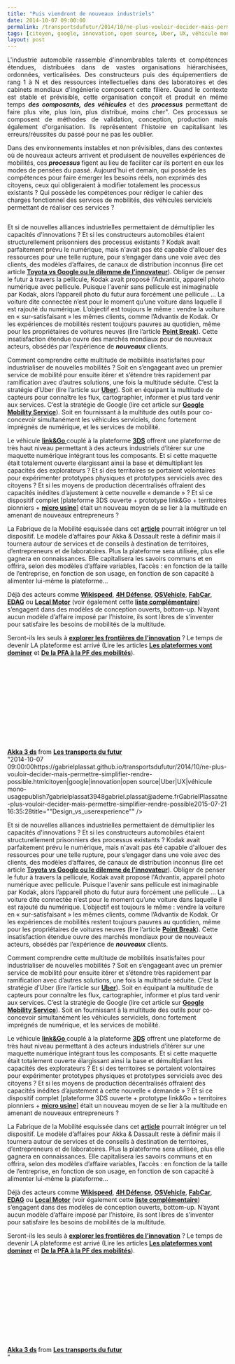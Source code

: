 ```yaml
---
title: "Puis viendront de nouveaux industriels"
date: 2014-10-07 09:00:00
permalink: /transportsdufutur/2014/10/ne-plus-vouloir-decider-mais-permettre-simplifier-rendre-possible.html
tags: [citoyen, google, innovation, open source, Uber, UX, véhicule mono-usage]
layout: post
---
```


<p style="text-align: justify;">L'industrie automobile rassemble d'innombrables talents et compétences étendues, distribuées dans de vastes organisations hiérarchisées, ordonnées, verticalisées. Des constructeurs puis des équipementiers de rang 1 à N et des ressources intellectuelles dans des laboratoires et des cabinets mondiaux d'ingénierie composent cette filière. Quand le contexte est stable et prévisible, cette organisation conçoit et produit en même temps <strong><em>des composants, des <strong>véhicules </strong></em></strong>et des <strong><em>processus </em></strong>permettant de faire plus vite, plus loin, plus distribué, moins cher". Ces processus se composent de méthodes de validation, conception, production mais également d'organisation. Ils représentent l'histoire en capitalisant les erreurs/réussites du passé pour ne pas les oublier.</p> <p style=""text-align: justify>Dans des environnements instables et non prévisibles, dans des contextes où de nouveaux acteurs arrivent et produisent de nouvelles expériences de mobilités, ces <strong><em>processus </em></strong>figent au lieu de faciliter car ils portent en eux les modes de pensées du passé. Aujourd'hui et demain, qui possède les compétences pour faire émerger les besoins réels, non exprimés des citoyens, ceux qui obligeraient à modifier totalement les processus existants ? Qui possède les compétences pour rédiger le cahier des charges fonctionnel des services de mobilités, des véhicules serviciels permettant de réaliser ces services ?</p> <p><a class=""asset-img-link"" href="https://gabrielplassat.github.io/transportsdufutur/wp-content/uploads/sites/6/old/6a0120a66d2ad4970b01bb0793b20f970d-pi.jpg"" style=""display: inline><img rel=""lightbox[]"" alt=""Design_vs_userexperience"" border=""0"" class=""asset  asset-image at-xid-6a0120a66d2ad4970b01bb0793b20f970d image-full img-responsive"" src=""/wp-content/uploads/sites/6/old/6a0120a66d2ad4970b01bb0793b20f970d-800wi.jpg"" style=""display: block margin-left: auto margin-right: auto title=""Design_vs_userexperience"" /></a></p> <p style=""text-align: justify></p>  <!--more-->  <p style=""text-align: justify>Et si de nouvelles alliances industrielles permettaient de démultiplier les capacités d'innovations ? Et si les constructeurs automobiles étaient structurellement prisonniers des processus existants ? Kodak avait parfaitement prévu le numérique, mais n'avait pas été capable d'allouer des ressources pour une telle rupture, pour s’engager dans une voie avec des  clients, des modèles d’affaires, de canaux de distribution inconnus (lire cet article <a href="https://gabrielplassat.github.io/transportsdufutur/2014/09/toyota-versus-google.html"" target=""_blank""><strong>Toyota vs Google ou le dilemme de l’innovateur</strong></a>). Obliger de penser le futur à travers la pellicule, Kodak avait proposé l'Advantix, appareil photo numérique avec pellicule. Puisque l'avenir sans pellicule est inimaginable par Kodak, alors l’appareil photo du futur aura forcément une pellicule ... La voiture dite connectée n’est pour le moment qu’une voiture dans laquelle il est rajouté du numérique. L’objectif est toujours le même : vendre la voiture en « sur-satisfaisant » les mêmes clients, comme l’Advantix de Kodak. Or les expériences de mobilités restent toujours pauvres au quotidien, même pour les propriétaires de voitures neuves (lire l’article <a href="https://gabrielplassat.github.io/transportsdufutur/2014/09/point-break.html"" target=""_blank""><strong>Point Break</strong></a>). Cette insatisfaction étendue ouvre des marchés mondiaux pour de nouveaux acteurs, obsédés par l’expérience de <strong><em>nouveaux</em></strong> clients.</p> <p style=""text-align: justify>Comment comprendre cette multitude de mobilités insatisfaites pour industrialiser de nouvelles mobilités ? Soit en s’engageant avec un premier service de mobilité pour ensuite itérer et s’étendre très rapidement par ramification avec d’autres solutions, une fois la multitude séduite. C’est la stratégie d’Uber (lire l’article sur <a href="https://gabrielplassat.github.io/transportsdufutur/2014/09/uber-jusquou-allez-vous-aller-mkalanick.html"" target=""_blank""><strong>Uber</strong></a>). Soit en équipant la multitude de capteurs pour connaître les flux, cartographier, informer et plus tard venir aux services. C’est la stratégie de Google (lire cet article sur <a href="https://gabrielplassat.github.io/transportsdufutur/2011/07/google-mobility-service-et-si-nous-le-faisions-sans-attendre-.html"" target=""_blank""><strong>Google Mobility Service</strong></a>). Soit en fournissant à la multitude des outils pour co-concevoir simultanément les véhicules serviciels, donc fortement imprégnés de numérique, et les services de mobilité.</p> <p style=""text-align: justify>Le véhicule <a href=""http://research.akka.eu/innovation/linkandgo.php#.VDLv1VdZg28"" target=""_blank""><strong>link&Go </strong></a>couplé à la plateforme <a href=""http://www.3ds.com/fr/a-propos-de-3ds/la-plate-forme-3dexperience/"" target=""_blank""><strong>3DS</strong></a> offrent une plateforme de très haut niveau permettant à des acteurs industriels d’itérer sur une maquette numérique intégrant tous les composants. Et si cette maquette était totalement ouverte élargissant ainsi la base et démultipliant les capacités des explorateurs ? Et si des territoires se portaient volontaires pour expérimenter prototypes physiques et prototypes serviciels avec des citoyens ? Et si les moyens de production décentralisés offraient des capacités inédites d’ajustement à cette nouvelle « demande » ? Et si ce dispositif complet [plateforme 3DS ouverte + prototype link&Go + territoires pionniers + <a href=""http://www.industrie-techno.com/une-micro-usine-pour-innover-plus-vite.30058"" target=""_blank""><strong>micro usine</strong></a>] était un nouveau moyen de se lier à la multitude en amenant de nouveaux entrepreneurs ?</p> <p style=""text-align: justify>La Fabrique de la Mobilité esquissée dans cet <a href="https://gabrielplassat.github.io/transportsdufutur/2014/08/prototype-de-la-fabrique-des-mobilites.html"" target=""_blank""><strong>article</strong></a> pourrait intégrer un tel dispositif. Le modèle d’affaires pour Akka & Dassault reste à définir mais il tournera autour de services et de conseils à destination de territoires, d’entrepreneurs et de laboratoires. Plus la plateforme sera utilisée, plus elle gagnera en connaissances. Elle capitalisera les savoirs communs et en offrira, selon des modèles d’affaire variables, l’accès : en fonction de la taille de l’entreprise, en fonction de son usage, en fonction de son capacité à alimenter lui-même la plateforme…</p> <p style=""text-align: justify>Déjà des acteurs comme <a href=""http://wikispeed.org/car/"" target=""_blank""><strong>Wikispeed</strong></a>, <a href="https://gabrielplassat.github.io/transportsdufutur/2014/06/4h-defense.html"" target=""_blank""><strong>4H Défense</strong></a>, <a href="https://gabrielplassat.github.io/transportsdufutur/2014/06/brevets-open-source-et-innovations.html"" target=""_blank""><strong>OSVehicle</strong></a>, <a href=""http://www.fabjam.org/projects/fab-car"" target=""_blank""><strong>FabCar</strong></a>, <a href=""http://www.edag-light-car.com/"" target=""_blank""><strong>EDAG</strong></a> ou <a href=""http://www.breezcar.com/actualites/article/voiture-electrique-strati-imprimante-3D-local-motors-0914?utm_content=buffer8c989&utm_medium=social&utm_source=twitter.com&utm_campaign=buffer"" target=""_blank""><strong>Local Motor</strong></a> (voir également cette <a href=""http://p2pfoundation.net/Category:Transportation"" target=""_blank""><strong>liste complémentaire</strong></a>) s’engagent dans des modèles de conception ouverts, bottom-up. N’ayant aucun modèle d’affaire imposé par l’histoire, ils sont libres de s’inventer pour satisfaire les besoins de mobilités de la multitude.</p> <p style=""text-align: justify>Seront-ils les seuls à <a href="https://gabrielplassat.github.io/transportsdufutur/2014/08/comment-explorer-les-frontieres-de-linnovation.html"" target=""_blank""><strong>explorer les frontières de l’innovation</strong></a> ? Le temps de devenir LA plateforme est arrivé (Lire les articles <a href="https://gabrielplassat.github.io/transportsdufutur/2014/04/les-plateformes-vont-dominer.html"" target=""_blank""><strong>Les plateformes vont dominer</strong></a> et <a href="https://gabrielplassat.github.io/transportsdufutur/2013/11/de-la-pfa-a-la-plate-forme-des-nouvelles-immobilites.html"" target=""_blank""><strong>De la PFA à la PF des mobilités</strong></a>).</p> <p style=""text-align: justify> </p> <p><iframe allowfullscreen="""" frameborder=""0"" height=""511"" marginheight=""0"" marginwidth=""0"" scrolling=""no"" src=""//www.slideshare.net/slideshow/embed_code/39919912"" style=""border: 1px solid #CCC border-width: 1px margin-bottom: 5px max-width: 100% width=""479""> </iframe></p> <div style=""margin-bottom: 5px><strong> <a href=""https://fr.slideshare.net/transportsdufutur/akka-3-ds"" target=""_blank"" title=""Akka 3 ds"">Akka 3 ds</a> </strong> from <strong><a href=""http://www.slideshare.net/transportsdufutur"" target=""_blank"">Les transports du futur</a></strong></div>"2014-10-07 09:00:00https://gabrielplassat.github.io/transportsdufutur/2014/10/ne-plus-vouloir-decider-mais-permettre-simplifier-rendre-possible.htmlcitoyen|google|innovation|open source|Uber|UX|véhicule mono-usagepublish7gabrielplassat3948gabriel.plassat@ademe.frGabrielPlassatne-plus-vouloir-decider-mais-permettre-simplifier-rendre-possible2015-07-21 16:35:28title=""Design_vs_userexperience"" /></a></p> <p style=""text-align: justify></p>  <!--more-->  <p style=""text-align: justify>Et si de nouvelles alliances industrielles permettaient de démultiplier les capacités d'innovations ? Et si les constructeurs automobiles étaient structurellement prisonniers des processus existants ? Kodak avait parfaitement prévu le numérique, mais n'avait pas été capable d'allouer des ressources pour une telle rupture, pour s’engager dans une voie avec des  clients, des modèles d’affaires, de canaux de distribution inconnus (lire cet article <a href="https://gabrielplassat.github.io/transportsdufutur/2014/09/toyota-versus-google.html"" target=""_blank""><strong>Toyota vs Google ou le dilemme de l’innovateur</strong></a>). Obliger de penser le futur à travers la pellicule, Kodak avait proposé l'Advantix, appareil photo numérique avec pellicule. Puisque l'avenir sans pellicule est inimaginable par Kodak, alors l’appareil photo du futur aura forcément une pellicule ... La voiture dite connectée n’est pour le moment qu’une voiture dans laquelle il est rajouté du numérique. L’objectif est toujours le même : vendre la voiture en « sur-satisfaisant » les mêmes clients, comme l’Advantix de Kodak. Or les expériences de mobilités restent toujours pauvres au quotidien, même pour les propriétaires de voitures neuves (lire l’article <a href="https://gabrielplassat.github.io/transportsdufutur/2014/09/point-break.html"" target=""_blank""><strong>Point Break</strong></a>). Cette insatisfaction étendue ouvre des marchés mondiaux pour de nouveaux acteurs, obsédés par l’expérience de <strong><em>nouveaux</em></strong> clients.</p> <p style=""text-align: justify>Comment comprendre cette multitude de mobilités insatisfaites pour industrialiser de nouvelles mobilités ? Soit en s’engageant avec un premier service de mobilité pour ensuite itérer et s’étendre très rapidement par ramification avec d’autres solutions, une fois la multitude séduite. C’est la stratégie d’Uber (lire l’article sur <a href="https://gabrielplassat.github.io/transportsdufutur/2014/09/uber-jusquou-allez-vous-aller-mkalanick.html"" target=""_blank""><strong>Uber</strong></a>). Soit en équipant la multitude de capteurs pour connaître les flux, cartographier, informer et plus tard venir aux services. C’est la stratégie de Google (lire cet article sur <a href="https://gabrielplassat.github.io/transportsdufutur/2011/07/google-mobility-service-et-si-nous-le-faisions-sans-attendre-.html"" target=""_blank""><strong>Google Mobility Service</strong></a>). Soit en fournissant à la multitude des outils pour co-concevoir simultanément les véhicules serviciels, donc fortement imprégnés de numérique, et les services de mobilité.</p> <p style=""text-align: justify>Le véhicule <a href=""http://research.akka.eu/innovation/linkandgo.php#.VDLv1VdZg28"" target=""_blank""><strong>link&Go </strong></a>couplé à la plateforme <a href=""http://www.3ds.com/fr/a-propos-de-3ds/la-plate-forme-3dexperience/"" target=""_blank""><strong>3DS</strong></a> offrent une plateforme de très haut niveau permettant à des acteurs industriels d’itérer sur une maquette numérique intégrant tous les composants. Et si cette maquette était totalement ouverte élargissant ainsi la base et démultipliant les capacités des explorateurs ? Et si des territoires se portaient volontaires pour expérimenter prototypes physiques et prototypes serviciels avec des citoyens ? Et si les moyens de production décentralisés offraient des capacités inédites d’ajustement à cette nouvelle « demande » ? Et si ce dispositif complet [plateforme 3DS ouverte + prototype link&Go + territoires pionniers + <a href=""http://www.industrie-techno.com/une-micro-usine-pour-innover-plus-vite.30058"" target=""_blank""><strong>micro usine</strong></a>] était un nouveau moyen de se lier à la multitude en amenant de nouveaux entrepreneurs ?</p> <p style=""text-align: justify>La Fabrique de la Mobilité esquissée dans cet <a href="https://gabrielplassat.github.io/transportsdufutur/2014/08/prototype-de-la-fabrique-des-mobilites.html"" target=""_blank""><strong>article</strong></a> pourrait intégrer un tel dispositif. Le modèle d’affaires pour Akka & Dassault reste à définir mais il tournera autour de services et de conseils à destination de territoires, d’entrepreneurs et de laboratoires. Plus la plateforme sera utilisée, plus elle gagnera en connaissances. Elle capitalisera les savoirs communs et en offrira, selon des modèles d’affaire variables, l’accès : en fonction de la taille de l’entreprise, en fonction de son usage, en fonction de son capacité à alimenter lui-même la plateforme…</p> <p style=""text-align: justify>Déjà des acteurs comme <a href=""http://wikispeed.org/car/"" target=""_blank""><strong>Wikispeed</strong></a>, <a href="https://gabrielplassat.github.io/transportsdufutur/2014/06/4h-defense.html"" target=""_blank""><strong>4H Défense</strong></a>, <a href="https://gabrielplassat.github.io/transportsdufutur/2014/06/brevets-open-source-et-innovations.html"" target=""_blank""><strong>OSVehicle</strong></a>, <a href=""http://www.fabjam.org/projects/fab-car"" target=""_blank""><strong>FabCar</strong></a>, <a href=""http://www.edag-light-car.com/"" target=""_blank""><strong>EDAG</strong></a> ou <a href=""http://www.breezcar.com/actualites/article/voiture-electrique-strati-imprimante-3D-local-motors-0914?utm_content=buffer8c989&utm_medium=social&utm_source=twitter.com&utm_campaign=buffer"" target=""_blank""><strong>Local Motor</strong></a> (voir également cette <a href=""http://p2pfoundation.net/Category:Transportation"" target=""_blank""><strong>liste complémentaire</strong></a>) s’engagent dans des modèles de conception ouverts, bottom-up. N’ayant aucun modèle d’affaire imposé par l’histoire, ils sont libres de s’inventer pour satisfaire les besoins de mobilités de la multitude.</p> <p style=""text-align: justify>Seront-ils les seuls à <a href="https://gabrielplassat.github.io/transportsdufutur/2014/08/comment-explorer-les-frontieres-de-linnovation.html"" target=""_blank""><strong>explorer les frontières de l’innovation</strong></a> ? Le temps de devenir LA plateforme est arrivé (Lire les articles <a href="https://gabrielplassat.github.io/transportsdufutur/2014/04/les-plateformes-vont-dominer.html"" target=""_blank""><strong>Les plateformes vont dominer</strong></a> et <a href="https://gabrielplassat.github.io/transportsdufutur/2013/11/de-la-pfa-a-la-plate-forme-des-nouvelles-immobilites.html"" target=""_blank""><strong>De la PFA à la PF des mobilités</strong></a>).</p> <p style=""text-align: justify> </p> <p><iframe allowfullscreen="""" frameborder=""0"" height=""511"" marginheight=""0"" marginwidth=""0"" scrolling=""no"" src=""//www.slideshare.net/slideshow/embed_code/39919912"" style=""border: 1px solid #CCCwidth=""479""> </iframe></p> <div style=""margin-bottom: 5px><strong> <a href=""https://fr.slideshare.net/transportsdufutur/akka-3-ds"" target=""_blank"" title=""Akka 3 ds"">Akka 3 ds</a> </strong> from <strong><a href=""http://www.slideshare.net/transportsdufutur"" target=""_blank"">Les transports du futur</a></strong></div>"
